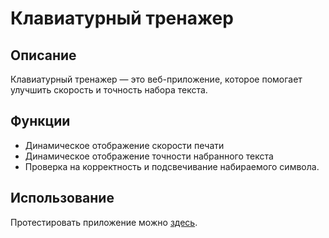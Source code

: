 # Клавиатурный тренажер


## Описание
Клавиатурный тренажер — это веб-приложение, которое помогает улучшить скорость и точность набора текста.


## Функции
- Динамическое отображение скорости печати
- Динамическое отображение точности набранного текста
- Проверка на корректность и подсвечивание набираемого символа.


## Использование
Протестировать приложение можно [здесь](https://neekit95.github.io/keyboard-simulator/).

